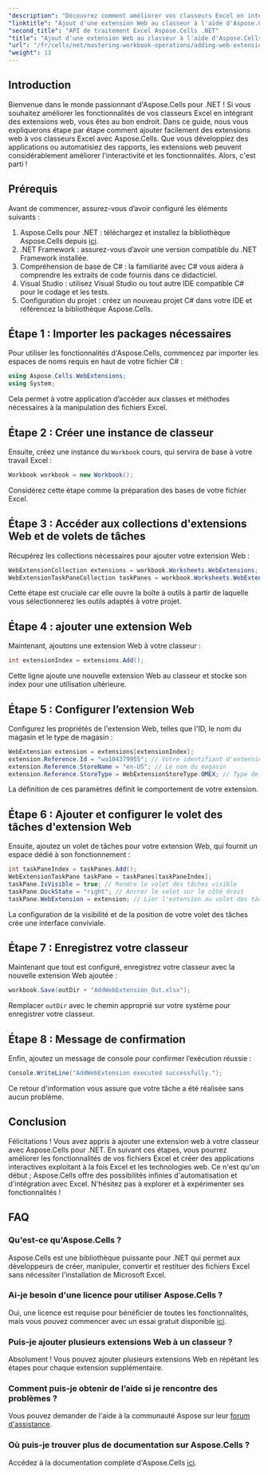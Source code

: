 ```yaml
---
"description": "Découvrez comment améliorer vos classeurs Excel en intégrant des extensions web avec Aspose.Cells pour .NET. Ce tutoriel pas à pas couvre les prérequis et propose un exemple de code détaillé."
"linktitle": "Ajout d'une extension Web au classeur à l'aide d'Aspose.Cells"
"second_title": "API de traitement Excel Aspose.Cells .NET"
"title": "Ajout d'une extension Web au classeur à l'aide d'Aspose.Cells"
"url": "/fr/cells/net/mastering-workbook-operations/adding-web-extension/"
"weight": 13
---
```


## Introduction

Bienvenue dans le monde passionnant d'Aspose.Cells pour .NET ! Si vous souhaitez améliorer les fonctionnalités de vos classeurs Excel en intégrant des extensions web, vous êtes au bon endroit. Dans ce guide, nous vous expliquerons étape par étape comment ajouter facilement des extensions web à vos classeurs Excel avec Aspose.Cells. Que vous développiez des applications ou automatisiez des rapports, les extensions web peuvent considérablement améliorer l'interactivité et les fonctionnalités. Alors, c'est parti !

## Prérequis

Avant de commencer, assurez-vous d’avoir configuré les éléments suivants :

1. Aspose.Cells pour .NET : téléchargez et installez la bibliothèque Aspose.Cells depuis [ici](https://releases.aspose.com/cells/net/).
2. .NET Framework : assurez-vous d’avoir une version compatible du .NET Framework installée.
3. Compréhension de base de C# : la familiarité avec C# vous aidera à comprendre les extraits de code fournis dans ce didacticiel.
4. Visual Studio : utilisez Visual Studio ou tout autre IDE compatible C# pour le codage et les tests.
5. Configuration du projet : créez un nouveau projet C# dans votre IDE et référencez la bibliothèque Aspose.Cells.

## Étape 1 : Importer les packages nécessaires

Pour utiliser les fonctionnalités d'Aspose.Cells, commencez par importer les espaces de noms requis en haut de votre fichier C# :

```csharp
using Aspose.Cells.WebExtensions;
using System;
```

Cela permet à votre application d’accéder aux classes et méthodes nécessaires à la manipulation des fichiers Excel.

## Étape 2 : Créer une instance de classeur

Ensuite, créez une instance du `Workbook` cours, qui servira de base à votre travail Excel :

```csharp
Workbook workbook = new Workbook();
```

Considérez cette étape comme la préparation des bases de votre fichier Excel.

## Étape 3 : Accéder aux collections d'extensions Web et de volets de tâches

Récupérez les collections nécessaires pour ajouter votre extension Web :

```csharp
WebExtensionCollection extensions = workbook.Worksheets.WebExtensions;
WebExtensionTaskPaneCollection taskPanes = workbook.Worksheets.WebExtensionTaskPanes;
```

Cette étape est cruciale car elle ouvre la boîte à outils à partir de laquelle vous sélectionnerez les outils adaptés à votre projet.

## Étape 4 : ajouter une extension Web

Maintenant, ajoutons une extension Web à votre classeur :

```csharp
int extensionIndex = extensions.Add();
```

Cette ligne ajoute une nouvelle extension Web au classeur et stocke son index pour une utilisation ultérieure.

## Étape 5 : Configurer l’extension Web

Configurez les propriétés de l'extension Web, telles que l'ID, le nom du magasin et le type de magasin :

```csharp
WebExtension extension = extensions[extensionIndex];
extension.Reference.Id = "wa104379955"; // Votre identifiant d'extension Web
extension.Reference.StoreName = "en-US"; // Le nom du magasin
extension.Reference.StoreType = WebExtensionStoreType.OMEX; // Type de magasin
```

La définition de ces paramètres définit le comportement de votre extension.

## Étape 6 : Ajouter et configurer le volet des tâches d'extension Web

Ensuite, ajoutez un volet de tâches pour votre extension Web, qui fournit un espace dédié à son fonctionnement :

```csharp
int taskPaneIndex = taskPanes.Add();
WebExtensionTaskPane taskPane = taskPanes[taskPaneIndex];
taskPane.IsVisible = true; // Rendre le volet des tâches visible
taskPane.DockState = "right"; // Ancrer le volet sur le côté droit
taskPane.WebExtension = extension; // Lier l'extension au volet des tâches
```

La configuration de la visibilité et de la position de votre volet des tâches crée une interface conviviale.

## Étape 7 : Enregistrez votre classeur

Maintenant que tout est configuré, enregistrez votre classeur avec la nouvelle extension Web ajoutée :

```csharp
workbook.Save(outDir + "AddWebExtension_Out.xlsx");
```

Remplacer `outDir` avec le chemin approprié sur votre système pour enregistrer votre classeur.

## Étape 8 : Message de confirmation

Enfin, ajoutez un message de console pour confirmer l’exécution réussie :

```csharp
Console.WriteLine("AddWebExtension executed successfully.");
```

Ce retour d'information vous assure que votre tâche a été réalisée sans aucun problème.

## Conclusion

Félicitations ! Vous avez appris à ajouter une extension web à votre classeur avec Aspose.Cells pour .NET. En suivant ces étapes, vous pourrez améliorer les fonctionnalités de vos fichiers Excel et créer des applications interactives exploitant à la fois Excel et les technologies web. Ce n'est qu'un début ; Aspose.Cells offre des possibilités infinies d'automatisation et d'intégration avec Excel. N'hésitez pas à explorer et à expérimenter ses fonctionnalités !

## FAQ

### Qu'est-ce qu'Aspose.Cells ?
Aspose.Cells est une bibliothèque puissante pour .NET qui permet aux développeurs de créer, manipuler, convertir et restituer des fichiers Excel sans nécessiter l'installation de Microsoft Excel.

### Ai-je besoin d'une licence pour utiliser Aspose.Cells ?
Oui, une licence est requise pour bénéficier de toutes les fonctionnalités, mais vous pouvez commencer avec un essai gratuit disponible [ici](https://releases.aspose.com/).

### Puis-je ajouter plusieurs extensions Web à un classeur ?
Absolument ! Vous pouvez ajouter plusieurs extensions Web en répétant les étapes pour chaque extension supplémentaire.

### Comment puis-je obtenir de l’aide si je rencontre des problèmes ?
Vous pouvez demander de l'aide à la communauté Aspose sur leur [forum d'assistance](https://forum.aspose.com/c/cells/9).

### Où puis-je trouver plus de documentation sur Aspose.Cells ?
Accédez à la documentation complète d'Aspose.Cells [ici](https://reference.aspose.com/cells/net/).